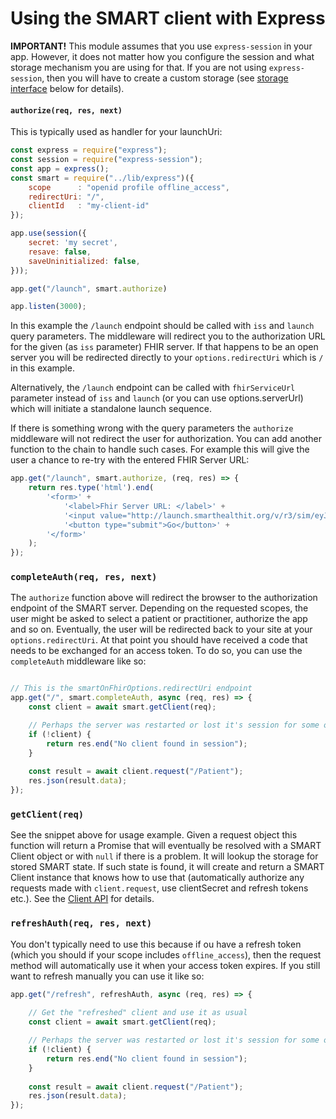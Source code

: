 # Using the SMART client with Express

**IMPORTANT!** This module assumes that you use `express-session` in your app.
However, it does not matter how you configure the session and what storage mechanism
you are using for that. If you are not using `express-session`, then you will have to
create a custom storage (see [storage interface](https://github.com/smart-on-fhir/client-node/blob/master/docs/storage.md) below for details).

#### `authorize(req, res, next)`
This is typically used as handler for your launchUri:
```js
const express = require("express");
const session = require("express-session");
const app = express();
const smart = require("../lib/express")({
    scope      : "openid profile offline_access",
    redirectUri: "/",
    clientId   : "my-client-id"
});

app.use(session({
    secret: 'my secret',
    resave: false,
    saveUninitialized: false,
}));

app.get("/launch", smart.authorize)

app.listen(3000);
```
In this example the `/launch` endpoint should be called with `iss` and `launch` query
parameters. The middleware will redirect you to the authorization URL for the
given (as `iss` parameter) FHIR server. If that happens to be an open server
you will be redirected directly to your `options.redirectUri` which is `/` in
this example.

Alternatively, the `/launch` endpoint can be called with `fhirServiceUrl`
parameter instead of `iss` and `launch` (or you can use options.serverUrl)
which will initiate a standalone launch sequence.

If there is something wrong with the query parameters the `authorize`
middleware will not redirect the user for authorization. You can add another
function to the chain to handle such cases. For example this will give the user
a chance to re-try with the entered FHIR Server URL:
```js
app.get("/launch", smart.authorize, (req, res) => {
    return res.type('html').end(
        '<form>' +
            '<label>Fhir Server URL: </label>' +
            '<input value="http://launch.smarthealthit.org/v/r3/sim/eyJhIjoiMSJ9/fhir" name="fhirServiceUrl" size="100">' +
            '<button type="submit">Go</button>' +
        '</form>'
    );
});
```

### `completeAuth(req, res, next)`
The `authorize` function above will redirect the browser to the authorization
endpoint of the SMART server. Depending on the requested scopes, the user might be
asked to select a patient or practitioner, authorize the app and so on. Eventually,
the user will be redirected back to your site at your `options.redirectUri`. At that
point you should have received a code that needs to be exchanged for an access
token. To do so, you can use the `completeAuth` middleware like so:
```js

// This is the smartOnFhirOptions.redirectUri endpoint
app.get("/", smart.completeAuth, async (req, res) => {
    const client = await smart.getClient(req);

    // Perhaps the server was restarted or lost it's session for some other reason
    if (!client) { 
        return res.end("No client found in session");
    }
    
    const result = await client.request("/Patient");
    res.json(result.data);
});
```

### `getClient(req)`
See the snippet above for usage example. Given a request object this function will
return a Promise that will eventually be resolved with a SMART Client object or with
`null` if there is a problem. It will lookup the storage for stored SMART state.
If such state is found, it will create and return a SMART Client instance that knows
how to use that (automatically authorize any requests made with `client.request`,
use clientSecret and refresh tokens etc.). See the [Client API](client.md) for details.

### `refreshAuth(req, res, next)`
You don't typically need to use this because if ou have a refresh token (which
you should if your scope includes `offline_access`), then the request method
will automatically use it when your access token expires. If you still want to
refresh manually you can use it like so:
```js
app.get("/refresh", refreshAuth, async (req, res) => {
    
    // Get the "refreshed" client and use it as usual
    const client = await smart.getClient(req);

    // Perhaps the server was restarted or lost it's session for some other reason
    if (!client) { 
        return res.end("No client found in session");
    }
    
    const result = await client.request("/Patient");
    res.json(result.data);
});
```
